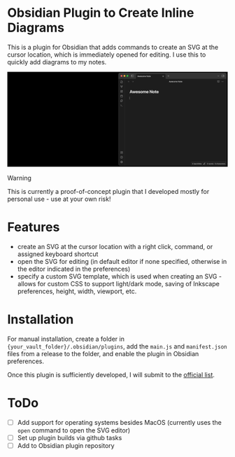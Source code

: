 # Obsidian Plugin to Create Inline Diagrams

This is a plugin for Obsidian that adds commands to create an SVG at the cursor location, which is immediately opened for editing. I use this to quickly add diagrams to my notes.

![](/assets/create_diagram_here_demo.gif)

> [!WARNING]
> This is currently a proof-of-concept plugin that I developed mostly for personal use - use at your own risk!

# Features

- create an SVG at the cursor location with a right click, command, or assigned keyboard shortcut
- open the SVG for editing (in default editor if none specified, otherwise in the editor indicated in the preferences)
- specify a custom SVG template, which is used when creating an SVG - allows for custom CSS to support light/dark mode, saving of Inkscape preferences, height, width, viewport, etc.

# Installation

For manual installation, create a folder in `{your_vault_folder}/.obsidian/plugins`, add the `main.js` and `manifest.json` files from a release to the folder, and enable the plugin in Obsidian preferences.

Once this plugin is sufficiently developed, I will submit to the [official list](https://github.com/obsidianmd/obsidian-releases/blob/master/community-plugins.json).

# ToDo

- [ ] Add support for operating systems besides MacOS (currently uses the `open` command to open the SVG editor)
- [ ] Set up plugin builds via github tasks
- [ ] Add to Obsidian plugin repository